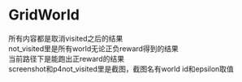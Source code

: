 # GridWorld
所有内容都是取消visited之后的结果  
not_visited里是所有world无论正负reward得到的结果  
当前路径下是能跑出正reward的结果  
screenshot和p4not_visited里是截图，截图名有world id和epsilon取值
